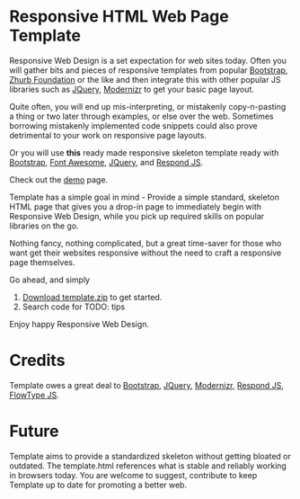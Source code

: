 # Responsive HTML Web Page Template

Responsive Web Design is a set expectation for web sites today. Often you will gather bits and pieces of responsive templates from popular [Bootstrap](http://getbootstrap.com/), [Zhurb Foundation](http://foundation.zurb.com/) or the like and then integrate this with other popular JS libraries such as [JQuery](http://jquery.com/), [Modernizr](http://modernizr.com/) to get your basic page layout.

Quite often, you will end up mis-interpreting, or mistakenly copy-n-pasting a thing or two later through examples, or else over the web. Sometimes borrowing mistakenly implemented code snippets could also prove detrimental to your work on responsive page layouts.

Or you will use **this** ready made responsive skeleton template ready with [Bootstrap](http://getbootstrap.com/), [Font Awesome](http://fortawesome.github.io/Font-Awesome/), [JQuery](http://jquery.com/), and [Respond JS](https://github.com/scottjehl/Respond).

Check out the [demo](http://visitsb.github.io/template/) page.

Template has a simple goal in mind - Provide a simple standard, skeleton HTML page that gives you a drop-in page to immediately begin with Responsive Web Design, while you pick up required skills on popular libraries on the go.

Nothing fancy, nothing complicated, but a great time-saver for those who want get their websites responsive without the need to craft a responsive page themselves.

Go ahead, and simply 

1. [Download template.zip](build/template.zip?raw=true) to get started. 
2. Search code for TODO: tips

Enjoy happy Responsive Web Design.

# Credits

Template owes a great deal to [Bootstrap](http://getbootstrap.com/), [JQuery](http://jquery.com/), [Modernizr](http://modernizr.com/), [Respond JS](https://github.com/scottjehl/Respond), [FlowType JS](http://simplefocus.com/flowtype/).

# Future

Template aims to provide a standardized skeleton without getting bloated or outdated. The template.html references what is stable and reliably working in browsers today. You are welcome to suggest, contribute to keep Template up to date for promoting a better web.
